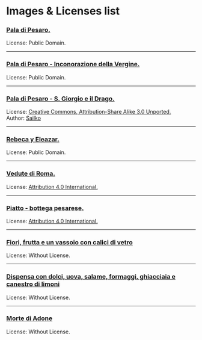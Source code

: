 # Images & Licenses list

### [Pala di Pesaro.](https://commons.wikimedia.org/wiki/File:Pala_di_pesaro_01.jpg)  
License: Public Domain.  

---

### [Pala di Pesaro - Inconorazione della Vergine.](https://commons.wikimedia.org/wiki/File:Pala_di_pesaro_02.jpg)  
License: Public Domain.  

---

### [Pala di Pesaro - S. Giorgio e il Drago.](https://commons.wikimedia.org/wiki/File:Bellini,_pala_di_pesaro_03_predella.JPG?uselang=it)  
License: [Creative Commons, Attribution-Share Alike 3.0 Unported.](https://creativecommons.org/licenses/by-sa/3.0/deed.en)  
Author: [Sailko](https://commons.wikimedia.org/wiki/User:Sailko)  

---

### [Rebeca y Eleazar.](https://commons.wikimedia.org/wiki/File:Pietro_Desani_Rebeca_y_Eleazar.jpg)  
License: Public Domain.  

---
<!-- Add here the ceramic plate with the black squirrel -->

<!-- Add here the mirror of Murano -->

<!-- Add here the night clock -->

### [Vedute di Roma.](https://catalogo.beniculturali.it/detail/HistoricOrArtisticProperty/1100205495)  
License: [Attribution 4.0 International.](https://creativecommons.org/licenses/by/4.0/legalcode)  

---
<!-- Add here ivory and mother-of-pearl objects -->

### [Piatto - bottega pesarese.](https://catalogo.beniculturali.it/detail/HistoricOrArtisticProperty/1100273589)  
License: [Attribution 4.0 International.](https://creativecommons.org/licenses/by/4.0/legalcode)  

---
<!-- Add here the first Trompe l'oeil -->

<!-- Add here the second Trompe l'oeil -->

### [Fiori, frutta e un vassoio con calici di vetro](https://pesaromusei.it/news/grand-tour-cultura/)  
License: Without License.

---

### [Dispensa con dolci, uova, salame, formaggi, ghiacciaia e canestro di limoni](http://www.comune.pesaro.pu.it/cultura/dettaglio/news/pasqua-un-weekend-ricco-tra-arte-e-storia/?tx_news_pi1%5Bcontroller%5D=News&tx_news_pi1%5Baction%5D=detail&cHash=4b0d3d65303cf0ce3551bcf7fbe8b58e)  
License: Without License.

---

### [Morte di Adone](https://www.romasette.it/ovidio-amori-miti-e-altre-storie/ovidio-gessi-morte-di-adone-pesaro-civici/)  
License: Without License.
